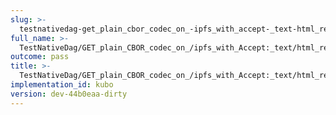 ```yaml
---
slug: >-
  testnativedag-get_plain_cbor_codec_on_-ipfs_with_accept-_text-html_returns_html_(dag-index-html)
full_name: >-
  TestNativeDag/GET_plain_CBOR_codec_on_/ipfs_with_Accept:_text/html_returns_HTML_(dag-index-html)
outcome: pass
title: >-
  TestNativeDag/GET_plain_CBOR_codec_on_/ipfs_with_Accept:_text/html_returns_HTML_(dag-index-html)
implementation_id: kubo
version: dev-44b0eaa-dirty
---
```



